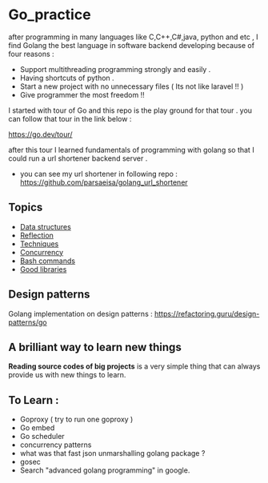 # Go_practice

after programming in many languages like C,C++,C#,java, python and etc ,
I find Golang the best language in software backend developing because of four reasons :

+ Support multithreading programming strongly and easily .
+ Having shortcuts of python . 
+ Start a new project with no unnecessary files ( Its not like laravel !! )
+ Give programmer the most freedom !! 

I started with tour of Go and this repo is the play ground for that tour . you can follow that tour in the link  below : 

https://go.dev/tour/


after this tour I learned fundamentals of programming with golang so that I could run a url shortener backend server .

+ you can see my url shortener in following repo : 
https://github.com/parsaeisa/golang_url_shortener

## Topics
- [Data structures](https://github.com/parsaeisa/Go_practice/blob/main/Notes/DataStructure.md)
- [Reflection](https://github.com/parsaeisa/Go_practice/blob/main/Notes/Reflection.md)
- [Techniques](https://github.com/parsaeisa/Go_practice/blob/main/Notes/Techniques.md)
- [Concurrency](https://github.com/parsaeisa/Go_practice/blob/main/concurrency/Concurrency.md)
- [Bash commands](https://github.com/parsaeisa/Go_practice/blob/main/bash.md)
- [Good libraries](https://github.com/parsaeisa/Go_practice/tree/main/Good%20libraries)

## Design patterns

Golang implementation on design patterns  : https://refactoring.guru/design-patterns/go

## A brilliant way to learn new things 

**Reading source codes of big projects** is a very simple thing that can always provide us with new things to learn.

## To Learn : 
* Goproxy ( try to run one goproxy )
* Go embed
* Go scheduler
* concurrency patterns 
* what was that fast json unmarshalling golang package ? 
* gosec
* Search "advanced golang programming" in google.
